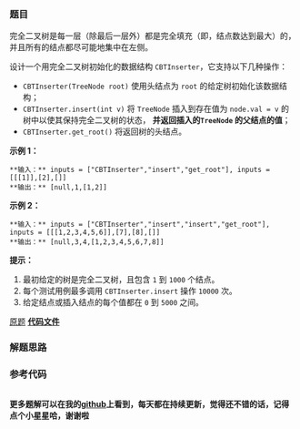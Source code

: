 ### 题目
完全二叉树是每一层（除最后一层外）都是完全填充（即，结点数达到最大）的，并且所有的结点都尽可能地集中在左侧。

设计一个用完全二叉树初始化的数据结构 `CBTInserter`，它支持以下几种操作：

  * `CBTInserter(TreeNode root)` 使用头结点为 `root` 的给定树初始化该数据结构；
  * `CBTInserter.insert(int v)` 将 `TreeNode` 插入到存在值为 `node.val = v`  的树中以使其保持完全二叉树的状态， **并返回插入的`TreeNode` 的父结点的值**；
  * `CBTInserter.get_root()` 将返回树的头结点。



**示例 1：**

    
    
    **输入：** inputs = ["CBTInserter","insert","get_root"], inputs = [[[1]],[2],[]]
    **输出：** [null,1,[1,2]]
    

**示例 2：**

    
    
    **输入：** inputs = ["CBTInserter","insert","insert","get_root"], inputs = [[[1,2,3,4,5,6]],[7],[8],[]]
    **输出：** [null,3,4,[1,2,3,4,5,6,7,8]]
    



**提示：**

  1. 最初给定的树是完全二叉树，且包含 `1` 到 `1000` 个结点。
  2. 每个测试用例最多调用 `CBTInserter.insert`  操作 `10000` 次。
  3. 给定结点或插入结点的每个值都在 `0` 到 `5000` 之间。

[原题](https://leetcode-cn.com/problems/complete-binary-tree-inserter/)    **[代码文件]()**


### 解题思路




### 参考代码

```go


```




**更多题解可以在我的[github](https://github.com/LZH139/leetcode_Go)上看到，每天都在持续更新，觉得还不错的话，记得点个小星星哈，谢谢啦**

